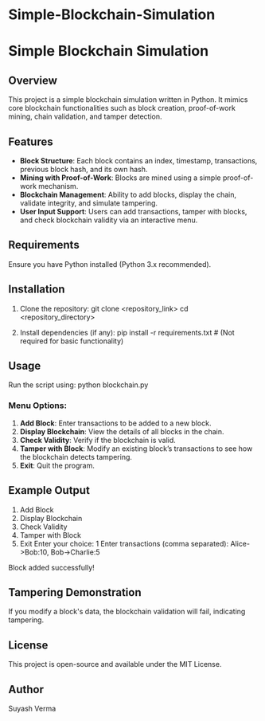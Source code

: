 # Simple-Blockchain-Simulation
# Simple Blockchain Simulation

## Overview
This project is a simple blockchain simulation written in Python. It mimics core blockchain functionalities such as block creation, proof-of-work mining, chain validation, and tamper detection.

## Features
- **Block Structure**: Each block contains an index, timestamp, transactions, previous block hash, and its own hash.
- **Mining with Proof-of-Work**: Blocks are mined using a simple proof-of-work mechanism.
- **Blockchain Management**: Ability to add blocks, display the chain, validate integrity, and simulate tampering.
- **User Input Support**: Users can add transactions, tamper with blocks, and check blockchain validity via an interactive menu.

## Requirements
Ensure you have Python installed (Python 3.x recommended).

## Installation
1. Clone the repository:
   git clone <repository_link>
   cd <repository_directory>
   
2. Install dependencies (if any):
   pip install -r requirements.txt  # (Not required for basic functionality)

## Usage
Run the script using:
python blockchain.py

### Menu Options:
1. **Add Block**: Enter transactions to be added to a new block.
2. **Display Blockchain**: View the details of all blocks in the chain.
3. **Check Validity**: Verify if the blockchain is valid.
4. **Tamper with Block**: Modify an existing block’s transactions to see how the blockchain detects tampering.
5. **Exit**: Quit the program.

## Example Output
1. Add Block
2. Display Blockchain
3. Check Validity
4. Tamper with Block
5. Exit
Enter your choice: 1
Enter transactions (comma separated): Alice->Bob:10, Bob->Charlie:5

Block added successfully!

## Tampering Demonstration
If you modify a block's data, the blockchain validation will fail, indicating tampering.

## License
This project is open-source and available under the MIT License.

## Author
Suyash Verma

